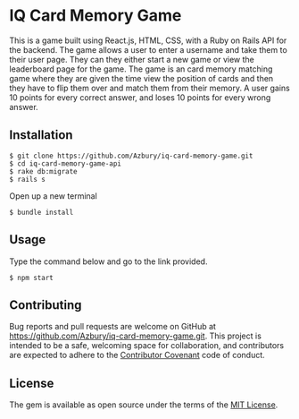 # IQ Card Memory Game

This is a game built using React.js, HTML, CSS, with a Ruby on Rails API for the backend. The game allows a user to enter a username and take them to their user page. They can they either start a new game or view the leaderboard page for the game. The game is an card memory matching game where they are given the time view the position of cards and then they have to flip them over and match them from their memory. A user gains 10 points for every correct answer, and loses 10 points for every wrong answer.

## Installation

    $ git clone https://github.com/Azbury/iq-card-memory-game.git
    $ cd iq-card-memory-game-api
    $ rake db:migrate
    $ rails s

Open up a new terminal

    $ bundle install

## Usage

Type the command below and go to the link provided.

    $ npm start

## Contributing

Bug reports and pull requests are welcome on GitHub at https://github.com/Azbury/iq-card-memory-game.git. This project is intended to be a safe, welcoming space for collaboration, and contributors are expected to adhere to the [Contributor Covenant](contributor-covenant.org) code of conduct.

## License

The gem is available as open source under the terms of the [MIT License](http://opensource.org/licenses/MIT).